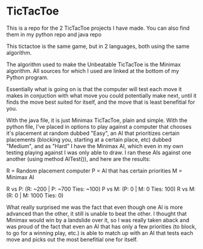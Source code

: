 # TicTacToe
This is a repo for the 2 TicTacToe projects I have made. You can also find them in my python repo and java repo

This tictactoe is  the same game, but in 2 languages, both using the same algorithm.

The algorithm used to make the Unbeatable TicTacToe is the Minimax algorithm. All sources for which I used are linked at the bottom of my Python program.

Essentially what is going on is that the computer will test each move it makes in conjuction with what move you could potentially make next, until it finds the move best suited for itself, and the move that is least benefitial for you.

With the java file, it is just Minimax TicTacToe, plain and simple. With the python file, I've placed in options to play against a computer that chooses it's placement at random dubbed "Easy", an AI that prioritizes certain placements (blocking you, starting at a certain place, etc) dubbed "Medium", and as "Hard" I have the Minimax AI, which even in my own testing playing against I was only able to draw. I ran these AIs against one another (using method AITest()), and here are the results:

R = Random placement computer
P = AI that has certain priorities
M = Minimax AI

R vs P:
  (R: ~200 |
  P: ~700
  Ties: ~100)
P vs M:
  (P: 0 |
  M: 0
  Ties: 100)
R vs M:
  (R: 0 |
  M: 1000
  Ties: 0)
  
What really surprised me was the fact that even though one AI is more advanced than the other, it still is unable to beat the other. I thought that Minimax would win by a landslide over it, so I was really taken aback and was proud of the fact that even an AI that has only a few priorities (to block, to go for a winning play, etc.) is able to match up with an AI that tests each move and picks out the most benefitial one for itself.
